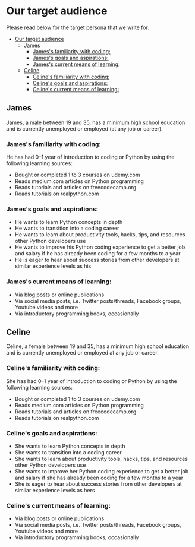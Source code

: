 

# Our target audience
Please read below for the target persona that we write for:
- [Our target audience](#our-target-audience)
  - [James](#james)
    - [James's familiarity with coding:](#jamess-familiarity-with-coding)
    - [James's goals and aspirations:](#jamess-goals-and-aspirations)
    - [James's current means of learning:](#jamess-current-means-of-learning)
  - [Celine](#celine)
    - [Celine's familiarity with coding:](#celines-familiarity-with-coding)
    - [Celine's goals and aspirations:](#celines-goals-and-aspirations)
    - [Celine's current means of learning:](#celines-current-means-of-learning)


## James
James, a male between 19 and 35, has a minimum high school education and is currently unemployed or employed (at any job or career).

### James's familiarity with coding: 
He has had 0–1 year of introduction to coding or Python by using the following learning sources:
- Bought or completed 1 to 3 courses on udemy.com
- Reads medium.com articles on Python programming
- Reads tutorials and articles on freecodecamp.org
- Reads tutorials on realpython.com

### James's goals and aspirations: 
- He wants to learn Python concepts in depth
- He wants to transition into a coding career
- He wants to learn about productivity tools, hacks, tips, and resources other Python developers use
- He wants to improve his Python coding experience to get a better job and salary if he has already been coding for a few months to a year
- He is eager to hear about success stories from other developers at similar experience levels as his

### James's current means of learning: 
- Via blog posts or online publications
- Via social media posts, i.e. Twitter posts/threads, Facebook groups, Youtube videos and more
- Via introductory programming books, occasionally



## Celine
Celine, a female between 19 and 35, has a minimum high school education and is currently unemployed or employed at any job or career. 

### Celine's familiarity with coding: 
She has had 0–1 year of introduction to coding or Python by using the following learning sources:
- Bought or completed 1 to 3 courses on udemy.com
- Reads medium.com articles on Python programming
- Reads tutorials and articles on freecodecamp.org
- Reads tutorials on realpython.com

### Celine's goals and aspirations: 
- She wants to learn Python concepts in depth
- She wants to transition into a coding career
- She wants to learn about productivity tools, hacks, tips, and resources other Python developers use
- She wants to improve her Python coding experience to get a better job and salary if she has already been coding for a few months to a year
- She is eager to hear about success stories from other developers at similar experience levels as hers

### Celine's current means of learning: 
- Via blog posts or online publications
- Via social media posts, i.e. Twitter posts/threads, Facebook groups, Youtube videos and more
- Via introductory programming books, occasionally